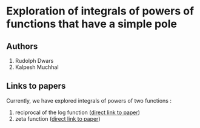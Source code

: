 
# Exploration of integrals of powers of functions that have a simple pole

## Authors
1) Rudolph Dwars
2) Kalpesh Muchhal

## Links to papers
Currently, we have explored integrals of powers of two functions :
1) reciprocal of the log function ([direct link to paper](https://github.com/km-git-acc/power-integrals/blob/main/log_power_integrals/An%20exploration%20of%20integrals%20of%20powers%20of%20the%20reciprocal%20of%20the%20log%20V1d1.pdf))
2) zeta function ([direct link to paper](https://github.com/km-git-acc/power-integrals/blob/main/zeta_power_integrals/Roots%20of%20integrals%20of%20powers%20of%20the%20zeta%20function%20V1d1.pdf))
